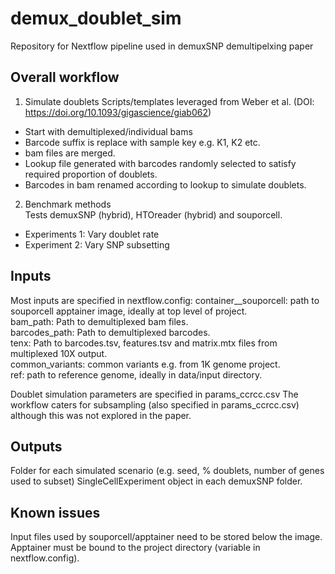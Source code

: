 # demux_doublet_sim

Repository for Nextflow pipeline used in demuxSNP demultipelxing paper

## Overall workflow

1. Simulate doublets
Scripts/templates leveraged from Weber et al. (DOI: https://doi.org/10.1093/gigascience/giab062)
- Start with demultiplexed/individual bams
- Barcode suffix is replace with sample key e.g. K1, K2 etc.
- bam files are merged.
- Lookup file generated with barcodes randomly selected to satisfy required proportion of doublets.
- Barcodes in bam renamed according to lookup to simulate doublets.  
2. Benchmark methods  
Tests demuxSNP (hybrid), HTOreader (hybrid) and souporcell.
- Experiments 1: Vary doublet rate
- Experiment 2: Vary SNP subsetting

## Inputs

Most inputs are specified in nextflow.config:
    container__souporcell: path to souporcell apptainer image, ideally at top level of project.  
    bam_path: Path to demultiplexed bam files.  
    barcodes_path: Path to demultiplexed barcodes.  
    tenx: Path to barcodes.tsv, features.tsv and matrix.mtx files from multiplexed 10X output.  
    common_variants: common variants e.g. from 1K genome project.  
    ref: path to reference genome, ideally in data/input directory.  

Doublet simulation parameters are specified in params_ccrcc.csv
The workflow caters for subsampling (also specified in params_ccrcc.csv) although this was not explored in the paper.

## Outputs

Folder for each simulated scenario (e.g. seed, % doublets, number of genes used to subset)
SingleCellExperiment object in each demuxSNP folder.

## Known issues

Input files used by souporcell/apptainer need to be stored below the image.
Apptainer must be bound to the project directory (variable in nextflow.config).